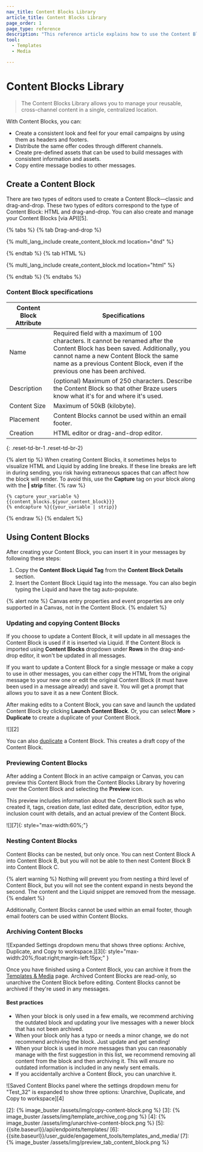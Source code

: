 ```yaml
---
nav_title: Content Blocks Library
article_title: Content Blocks Library
page_order: 1
page_type: reference
description: "This reference article explains how to use the Content Blocks Library to manage your reusable, cross-channel content in a single, centralized location."
tool: 
  - Templates
  - Media

---
```


# Content Blocks Library

> The Content Blocks Library allows you to manage your reusable, cross-channel content in a single, centralized location.

With Content Blocks, you can:

- Create a consistent look and feel for your email campaigns by using them as headers and footers.
- Distribute the same offer codes through different channels.
- Create pre-defined assets that can be used to build messages with consistent information and assets.
- Copy entire message bodies to other messages.

## Create a Content Block

There are two types of editors used to create a Content Block—classic and drag-and-drop. These two types of editors correspond to the type of Content Block: HTML and drag-and-drop. You can also create and manage your Content Blocks [via API][5].

{% tabs %}
{% tab Drag-and-drop %}

{% multi_lang_include create_content_block.md location="dnd" %}

{% endtab %}
{% tab HTML %}

{% multi_lang_include create_content_block.md location="html" %}

{% endtab %}
{% endtabs %}

### Content Block specifications

| Content Block Attribute | Specifications |
|---|---|
| Name | Required field with a maximum of 100 characters. It cannot be renamed after the Content Block has been saved. Additionally, you cannot name a new Content Block the same name as a previous Content Block, even if the previous one has been archived. |
| Description | (optional) Maximum of 250 characters. Describe the Content Block so that other Braze users know what it's for and where it's used. |
| Content Size | Maximum of 50kB (kilobyte). |
| Placement | Content Blocks cannot be used within an email footer. |
| Creation | HTML editor or drag-and-drop editor. |
{: .reset-td-br-1 .reset-td-br-2}

{% alert tip %}
When creating Content Blocks, it sometimes helps to visualize HTML and Liquid by adding line breaks. If these line breaks are left in during sending, you risk having extraneous spaces that can affect how the block will render. To avoid this, use the **Capture** tag on your block along with the **&#124; strip** filter. 
{% raw %}
```
{% capture your_variable %}
{{content_blocks.${your_content_block}}}
{% endcapture %}{{your_variable | strip}}
```
{% endraw %}
{% endalert %}

## Using Content Blocks

After creating your Content Block, you can insert it in your messages by following these steps: 

1. Copy the **Content Block Liquid Tag** from the **Content Block Details** section.
2. Insert the Content Block Liquid tag into the message. You can also begin typing the Liquid and have the tag auto-populate.

{% alert note %}
Canvas entry properties and event properties are only supported in a Canvas, not in the Content Block.
{% endalert %}

### Updating and copying Content Blocks

If you choose to update a Content Block, it will update in all messages the Content Block is used if it is inserted via Liquid. If the Content Block is imported using **Content Blocks** dropdown under **Rows** in the drag-and-drop editor, it won't be updated in all messages.

If you want to update a Content Block for a single message or make a copy to use in other messages, you can either copy the HTML from the original message to your new one or edit the original Content Block (it must have been used in a message already) and save it. You will get a prompt that allows you to save it as a new Content Block.

After making edits to a Content Block, you can save and launch the updated Content Block by clicking **Launch Content Block**. Or, you can select **More** > **Duplicate** to create a duplicate of your Content Block.

![][2]

You can also [duplicate]({{site.baseurl}}/user_guide/engagement_tools/templates_and_media/duplicate/) a Content Block. This creates a draft copy of the Content Block.

### Previewing Content Blocks

After adding a Content Block in an active campaign or Canvas, you can preview this Content Block from the Content Blocks Library by hovering over the Content Block and selecting the <i class="fa fa-eye preview-icon"></i> **Preview** icon. 

This preview includes information about the Content Block such as who created it, tags, creation date, last edited date, description, editor type, inclusion count with details, and an actual preview of the Content Block.

![][7]{: style="max-width:60%;"} 

### Nesting Content Blocks

Content Blocks can be nested, but only once. You can nest Content Block A into Content Block B, but you will not be able to then nest Content Block B into Content Block C.

{% alert warning %}
Nothing will prevent you from nesting a third level of Content Block, but you will not see the content expand in nests beyond the second. The content and the Liquid snippet are removed from the message.
{% endalert %}

Additionally, Content Blocks cannot be used within an email footer, though email footers can be used within Content Blocks.

### Archiving Content Blocks

![Expanded Settings dropdown menu that shows three options: Archive, Duplicate, and Copy to workspace.][3]{: style="max-width:20%;float:right;margin-left:15px;" }

Once you have finished using a Content Block, you can archive it from the [Templates & Media]({{site.baseurl}}/user_guide/engagement_tools/templates_and_media/archive/) page. Archived Content Blocks are read-only, so unarchive the Content Block before editing. Content Blocks cannot be archived if they're used in any messages.

#### Best practices

- When your block is only used in a few emails, we recommend archiving the outdated block and updating your live messages with a newer block that has not been archived.
- When your block only has a typo or needs a minor change, we do not recommend archiving the block. Just update and get sending!
- When your block is used in more messages than you can reasonably manage with the first suggestion in this list, we recommend removing all content from the block and then archiving it. This will ensure no outdated information is included in any newly sent emails.
- If you accidentally archive a Content Block, you can unarchive it.

![Saved Content Blocks panel where the settings dropdown menu for "Test_32" is expanded to show three options: Unarchive, Duplicate, and Copy to workspace][4]

[2]: {% image_buster /assets/img/copy-content-block.png %}
[3]: {% image_buster /assets/img/template_archive_cog.png %}
[4]: {% image_buster /assets/img/unarchive-content-block.png %}
[5]: {{site.baseurl}}/api/endpoints/templates/
[6]: {{site.baseurl}}/user_guide/engagement_tools/templates_and_media/
[7]: {% image_buster /assets/img/preview_tab_content_block.png %}
